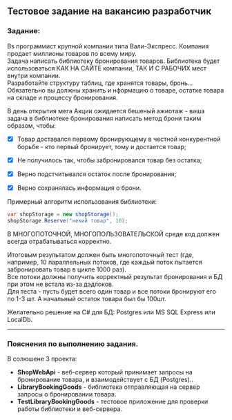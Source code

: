## Тестовое задание на вакансию разработчик  
  
### Задание:  
  
Вs программист крупной компании типа Вали-Экспресс. Компания продает миллионы товаров по всему миру.  
Задача написать библиотеку бронирования товаров. Библиотека будет использоваться КАК НА САЙТЕ 
компании, ТАК И С РАБОЧИХ мест внутри компании.  
Разработайте структуру таблиц, где хранятся товары, бронь... Обязательно вы должны хранить и нформацию 
о товаре, остатке товара на складе и процессу бронирования.  
  
В день открытия мега Акции ожидается бешеный ажиотаж - ваша задача в библиотеке бронирования написать 
метод брони таким образом, чтобы:  
- [X] Товар доставался первому бронирующему в честной конкурентной борьбе - кто первый бронирует, 
тому и достается товар;  
- [X] Не получилось так, чтобы забронировался товар без остатка;  
- [X] Верно подстчитывался остаток после бронирования;  
- [X] Верно сохранялась информация о брони.  
  
  
Примерный алгоритм использования библиотеки:  
  
```cs  
var shopStorage = new shopStorage();
shopStorage.Reserve("некий товар", 10);
```  
  
В МНОГОПОТОЧНОЙ, МНОГОПОЛЬЗОВАТЕЛЬСКОЙ среде код должен всегда отрабатываться корректно.  
  
Итоговым результатом должен быть многопоточный тест (где, например, 10 параллельных потоков, 
где каждый поток пытается забронировать товар в цикле 1000 раз).  
Все потоки должны получить корректный результат бронирования и БД при этом не встала из-за дэдлоков.  
Для теста - пусть будет всего один товар и все потоки бронируют его по 1-3 шт. А начальный остаток товара 
был бы 100шт.  
  
Желательно решение на C# для БД: Postgres или MS SQL Express или LocalDb.  
  
---  
  
### Пояснения по выполнению задания.  
  
В солюшене 3 проекта:  
  
- **ShopWebApi** - веб-сервер который принимает запросы на бронирование товара, и взаимодействует с БД (Postgres)..  
- **LibraryBookingGoods** - библиотека отправляющая на сервер запросы о бронировании товара.  
- **TestLibraryBookingGoods** - тестовое приложение для проверки работы библиотеки и веб-сервера.  
  
